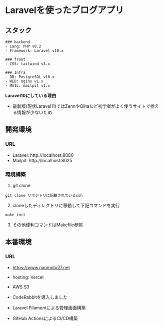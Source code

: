 # Laravelを使ったブログアプリ

## スタック
```
### backend
- Lang: PHP v8.2
- Framework: Laravel v10.x

### front
- CSS: tailwind v3.x

### Infra
- DB: PostgreSQL v16.x
- WEB: nginx v1.x
- MAIL: mailpit v1.x
```
**Laravel10にしている理由**
- 最新版(現状Laravel11)ではZennやQiitaなど初学者がよく使うサイトで拾える情報が少ないため
## 開発環境
### URL
- Laravel: http://localhost:8080
- Mailpit: http://localhost:8025

### 環境構築
1. git clone
```
git clone リポジトリに記載されているssh
```

2. cloneしたディレクトリに移動して下記コマンドを実行
```
make init
```

3. その他便利コマンドはMakefile参照

## 本番環境
### URL
- https://www.naomoto27.net
- hosting: Vercel
- AWS S3 

- CodeRabbitを導入しました
- Laravel Filamentによる管理画面構築
- GitHub ActionsによるCI/CD構築
